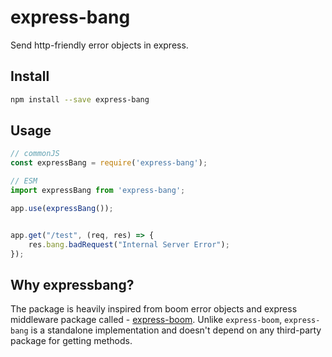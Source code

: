 # express-bang
Send http-friendly error objects in express.

## Install
```sh
npm install --save express-bang
```

## Usage

```js
// commonJS
const expressBang = require('express-bang');

// ESM
import expressBang from 'express-bang';

app.use(expressBang());


app.get("/test", (req, res) => {
    res.bang.badRequest("Internal Server Error");
});
```

## Why expressbang?
The package is heavily inspired from boom error objects and express middleware package called - [express-boom](https://www.npmjs.com/package/express-boom).
Unlike `express-boom`, `express-bang` is a standalone implementation and doesn't depend on any third-party package for getting methods.
